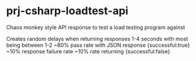 # prj-csharp-loadtest-api
Chaos monkey style API response to test a load testing program against

Creates random delays when returning responses 1-4 seconds with most being between 1-2
~80% pass rate with JSON response {successful:true}
~10% response failure rate
~10% rate returning {successful:false}
